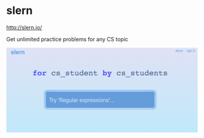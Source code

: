 # slern
http://slern.io/

Get unlimited practice problems for any CS topic

![Image](./web/image2.png)

